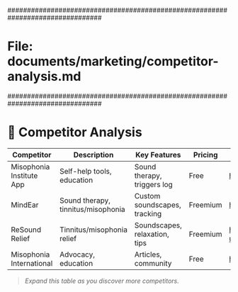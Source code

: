 <!-- File: documents/marketing/competitor-analysis.md -->
################################################################################
# File: documents/marketing/competitor-analysis.md
################################################################################
# 🥊 Competitor Analysis

| Competitor | Description | Key Features | Pricing | URL |
|------------|-------------|--------------|---------|-----|
| Misophonia Institute App | Self-help tools, education | Sound therapy, triggers log | Free | https://www.misophoniainstitute.org/ |
| MindEar | Sound therapy, tinnitus/misophonia | Custom soundscapes, tracking | Freemium | https://mymindear.com/ |
| ReSound Relief | Tinnitus/misophonia relief | Soundscapes, relaxation, tips | Freemium | https://www.resound.com/en-us/hearing-aids/apps/relief |
| Misophonia International | Advocacy, education | Articles, community | Free | https://www.misophoniainternational.com/ |

> _Expand this table as you discover more competitors._
